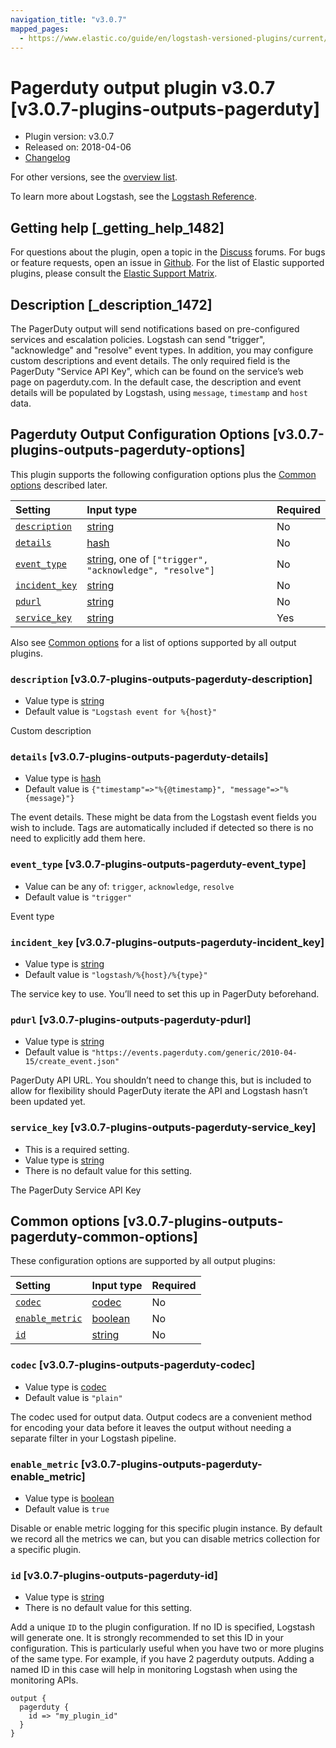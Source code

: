```yaml
---
navigation_title: "v3.0.7"
mapped_pages:
  - https://www.elastic.co/guide/en/logstash-versioned-plugins/current/v3.0.7-plugins-outputs-pagerduty.html
---
```


# Pagerduty output plugin v3.0.7 [v3.0.7-plugins-outputs-pagerduty]

* Plugin version: v3.0.7
* Released on: 2018-04-06
* [Changelog](https://github.com/logstash-plugins/logstash-output-pagerduty/blob/v3.0.7/CHANGELOG.md)

For other versions, see the [overview list](output-pagerduty-index.md).

To learn more about Logstash, see the [Logstash Reference](https://www.elastic.co/guide/en/logstash/current/index.html).

## Getting help [_getting_help_1482]

For questions about the plugin, open a topic in the [Discuss](http://discuss.elastic.co) forums. For bugs or feature requests, open an issue in [Github](https://github.com/logstash-plugins/logstash-output-pagerduty). For the list of Elastic supported plugins, please consult the [Elastic Support Matrix](https://www.elastic.co/support/matrix#matrix_logstash_plugins).

## Description [_description_1472]

The PagerDuty output will send notifications based on pre-configured services and escalation policies. Logstash can send "trigger", "acknowledge" and "resolve" event types. In addition, you may configure custom descriptions and event details. The only required field is the PagerDuty "Service API Key", which can be found on the service’s web page on pagerduty.com. In the default case, the description and event details will be populated by Logstash, using `message`, `timestamp` and `host` data.

## Pagerduty Output Configuration Options [v3.0.7-plugins-outputs-pagerduty-options]

This plugin supports the following configuration options plus the [Common options](v3-0-7-plugins-outputs-pagerduty.md#v3.0.7-plugins-outputs-pagerduty-common-options) described later.

| Setting | Input type | Required |
| :- | :- | :- |
| [`description`](v3-0-7-plugins-outputs-pagerduty.md#v3.0.7-plugins-outputs-pagerduty-description) | [string](/lsr/value-types.md#string) | No |
| [`details`](v3-0-7-plugins-outputs-pagerduty.md#v3.0.7-plugins-outputs-pagerduty-details) | [hash](/lsr/value-types.md#hash) | No |
| [`event_type`](v3-0-7-plugins-outputs-pagerduty.md#v3.0.7-plugins-outputs-pagerduty-event_type) | [string](/lsr/value-types.md#string), one of `["trigger", "acknowledge", "resolve"]` | No |
| [`incident_key`](v3-0-7-plugins-outputs-pagerduty.md#v3.0.7-plugins-outputs-pagerduty-incident_key) | [string](/lsr/value-types.md#string) | No |
| [`pdurl`](v3-0-7-plugins-outputs-pagerduty.md#v3.0.7-plugins-outputs-pagerduty-pdurl) | [string](/lsr/value-types.md#string) | No |
| [`service_key`](v3-0-7-plugins-outputs-pagerduty.md#v3.0.7-plugins-outputs-pagerduty-service_key) | [string](/lsr/value-types.md#string) | Yes |

Also see [Common options](v3-0-7-plugins-outputs-pagerduty.md#v3.0.7-plugins-outputs-pagerduty-common-options) for a list of options supported by all output plugins.

### `description` [v3.0.7-plugins-outputs-pagerduty-description]

* Value type is [string](/lsr/value-types.md#string)
* Default value is `"Logstash event for %{host}"`

Custom description

### `details` [v3.0.7-plugins-outputs-pagerduty-details]

* Value type is [hash](/lsr/value-types.md#hash)
* Default value is `{"timestamp"=>"%{@timestamp}", "message"=>"%{message}"}`

The event details. These might be data from the Logstash event fields you wish to include. Tags are automatically included if detected so there is no need to explicitly add them here.

### `event_type` [v3.0.7-plugins-outputs-pagerduty-event_type]

* Value can be any of: `trigger`, `acknowledge`, `resolve`
* Default value is `"trigger"`

Event type

### `incident_key` [v3.0.7-plugins-outputs-pagerduty-incident_key]

* Value type is [string](/lsr/value-types.md#string)
* Default value is `"logstash/%{host}/%{type}"`

The service key to use. You’ll need to set this up in PagerDuty beforehand.

### `pdurl` [v3.0.7-plugins-outputs-pagerduty-pdurl]

* Value type is [string](/lsr/value-types.md#string)
* Default value is `"https://events.pagerduty.com/generic/2010-04-15/create_event.json"`

PagerDuty API URL. You shouldn’t need to change this, but is included to allow for flexibility should PagerDuty iterate the API and Logstash hasn’t been updated yet.

### `service_key` [v3.0.7-plugins-outputs-pagerduty-service_key]

* This is a required setting.
* Value type is [string](/lsr/value-types.md#string)
* There is no default value for this setting.

The PagerDuty Service API Key

## Common options [v3.0.7-plugins-outputs-pagerduty-common-options]

These configuration options are supported by all output plugins:

| Setting | Input type | Required |
| :- | :- | :- |
| [`codec`](v3-0-7-plugins-outputs-pagerduty.md#v3.0.7-plugins-outputs-pagerduty-codec) | [codec](/lsr/value-types.md#codec) | No |
| [`enable_metric`](v3-0-7-plugins-outputs-pagerduty.md#v3.0.7-plugins-outputs-pagerduty-enable_metric) | [boolean](/lsr/value-types.md#boolean) | No |
| [`id`](v3-0-7-plugins-outputs-pagerduty.md#v3.0.7-plugins-outputs-pagerduty-id) | [string](/lsr/value-types.md#string) | No |

### `codec` [v3.0.7-plugins-outputs-pagerduty-codec]

* Value type is [codec](/lsr/value-types.md#codec)
* Default value is `"plain"`

The codec used for output data. Output codecs are a convenient method for encoding your data before it leaves the output without needing a separate filter in your Logstash pipeline.

### `enable_metric` [v3.0.7-plugins-outputs-pagerduty-enable_metric]

* Value type is [boolean](/lsr/value-types.md#boolean)
* Default value is `true`

Disable or enable metric logging for this specific plugin instance. By default we record all the metrics we can, but you can disable metrics collection for a specific plugin.

### `id` [v3.0.7-plugins-outputs-pagerduty-id]

* Value type is [string](/lsr/value-types.md#string)
* There is no default value for this setting.

Add a unique `ID` to the plugin configuration. If no ID is specified, Logstash will generate one. It is strongly recommended to set this ID in your configuration. This is particularly useful when you have two or more plugins of the same type. For example, if you have 2 pagerduty outputs. Adding a named ID in this case will help in monitoring Logstash when using the monitoring APIs.

```
output {
  pagerduty {
    id => "my_plugin_id"
  }
}
```
